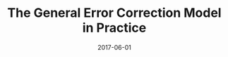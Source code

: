 ---
title: "The General Error Correction Model in Practice"
collection: publications
permalink: /publication/2017-GeneralErrorCorrection
excerpt: "Enns et al. respond to recent work by Grant and Lebo and Lebo and Grant that raises a number of concerns with political scientists’ use of the general error correction model (GECM). While agreeing with the particular rules one should apply when using unit root data in the GECM, Enns et al. still advocate procedures that will lead researchers astray. Most especially, they fail to recognize the difficulty in interpreting the GECM's 'error correction coefficient.' Without being certain of the univariate properties of one's data it is extremely difficult (or perhaps impossible) to know whether or not cointegration exists and error correction is occurring. We demonstrate the crucial differences for the GECM between having evidence of a unit root (from Dickey-Fuller tests) versus actually having a unit root. Looking at simulations and two applied examples we show how overblown findings of error correction await the uncareful researcher."
date: 2017-06-01
venue: 'Research and Politics'
link: 'https://doi.org/10.1177/2053168017713059'
paperurl: '/files/articles/lebo2017general_accepted.pdf'
dataverse: 'http://dataverse.harvard.edu/dataset.xhtml?persistentId=doi:10.7910/DVN/D1TW2Y'
citation: 'Lebo, Matthew and Patrick Kraft. (2017). &quot;The General Error Correction Model in Practice.&quot; <i>Research and Politics</i> 4(2): 2053168017713059.'
---